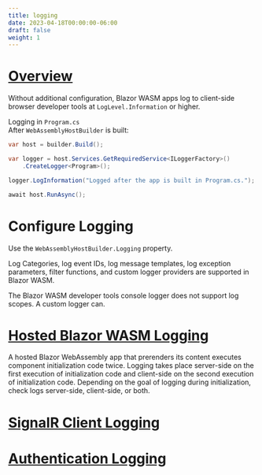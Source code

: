```yaml
---
title: logging
date: 2023-04-18T00:00:00-06:00
draft: false
weight: 1
---
```


# [Overview](https://learn.microsoft.com/en-us/aspnet/core/blazor/fundamentals/logging?view=aspnetcore-7.0)
Without additional configuration, Blazor WASM apps log to client-side browser developer tools at `LogLevel.Information` or higher.

Logging in `Program.cs`  
After `WebAssemblyHostBuilder` is built:
```cs
var host = builder.Build();

var logger = host.Services.GetRequiredService<ILoggerFactory>()
    .CreateLogger<Program>();

logger.LogInformation("Logged after the app is built in Program.cs.");

await host.RunAsync();
```

# Configure Logging
Use the `WebAssemblyHostBuilder.Logging` property.

Log Categories, log event IDs, log message templates, log exception parameters, filter functions, and custom logger providers are supported in Blazor WASM.

The Blazor WASM developer tools console logger does not support log scopes.  A custom logger can.

# [Hosted Blazor WASM Logging](https://learn.microsoft.com/en-us/aspnet/core/blazor/fundamentals/logging?view=aspnetcore-7.0#hosted-blazor-webassembly-logging)
A hosted Blazor WebAssembly app that prerenders its content executes component initialization code twice. Logging takes place server-side on the first execution of initialization code and client-side on the second execution of initialization code. Depending on the goal of logging during initialization, check logs server-side, client-side, or both.

# [SignalR Client Logging](https://learn.microsoft.com/en-us/aspnet/core/blazor/fundamentals/logging?view=aspnetcore-7.0#signalr-client-logging-blazor-webassembly)

# [Authentication Logging](https://learn.microsoft.com/en-us/aspnet/core/blazor/fundamentals/logging?view=aspnetcore-7.0#authentication-logging-blazor-webassembly)

